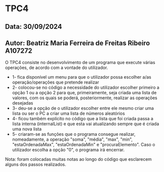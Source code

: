 # TPC4
## Data: 30/09/2024
## Autor: Beatriz Maria Ferreira de Freitas Ribeiro A107272

O TPC4 consiste no desenvolvimento de um programa que execute várias operações, de acordo com a vontade do utilizador. 

* 1- fica disponível um menu para que o utilizador possa escolher a/as operação/operações que pretende realizar
* 2- colocou-se no código a necessidade do utilizador escolher primeiro a opção 1 ou a opção 2 para que, primeiramente, seja criada uma lista de valores, com os quais se poderá, posteriormente, realizar as operações desejadas
* 3- deu-se a opção de o utilizador escolher entre ele mesmo criar uma lista ou ser o PC a criar uma lista de números aleatórios  
* 4- ficou também explícito no código que a lista que foi criada passa a lista interna (internalList) e que esta vai atualizando sempre que é criada uma nova lista
* 5- criaram-se as funções que o programa consegue realizar, nomeadamente, a operação "soma", "média", "max", "min", "estaOrdenadaMax", "estaOrdenadaMin" e "procuraElemento". Caso o utilizador escolha a opção "0", o programa irá encerrar.

Nota: foram colocadas muitas notas ao longo do código que esclarecem alguns dos passos realizados.
